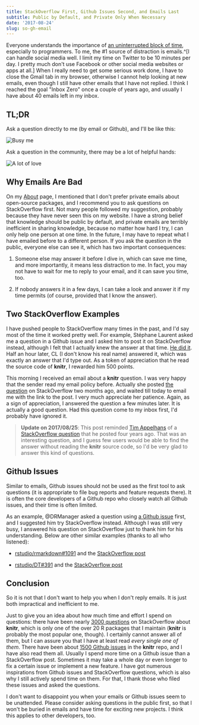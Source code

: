 ```yaml
---
title: StackOverflow First, Github Issues Second, and Emails Last
subtitle: Public by Default, and Private Only When Necessary
date: '2017-08-24'
slug: so-gh-email
---
```


Everyone understands the importance of [an uninterrupted block of time](http://heeris.id.au/2013/this-is-why-you-shouldnt-interrupt-a-programmer/), especially to programmers. To me, the #1 source of distraction is emails.^[I can handle social media well. I limit my time on Twitter to be 10 minutes per day. I pretty much don't use Facebook or other social media websites or apps at all.] When I really need to get some serious work done, I have to close the Gmail tab in my browser, otherwise I cannot help looking at new emails, even though I still have other emails that I have not replied. I think I reached the goal "Inbox Zero" once a couple of years ago, and usually I have about 40 emails left in my inbox.

## TL;DR

Ask a question directly to me (by email or Github), and I'll be like this:

![Busy me](https://slides.yihui.name/gif/repeat-smoke.gif)

Ask a question in the community, there may be a lot of helpful hands:

![A lot of love](https://slides.yihui.name/gif/cat-hands.gif)

## Why Emails Are Bad

On my [About](/en/about/) page, I mentioned that I don't prefer private emails about open-source packages, and I recommend you to ask questions on StackOverflow first. Not many people followed my suggestion, probably because they have never seen this on my website. I have a strong belief that knowledge should be public by default, and private emails are terribly inefficient in sharing knowledge, because no matter how hard I try, I can only help one person at one time. In the future, I may have to repeat what I have emailed before to a different person. If you ask the question in the public, everyone else can see it, which has two important consequences:

1. Someone else may answer it before I dive in, which can save me time, and more importantly, it means less distraction to me. In fact, you may not have to wait for me to reply to your email, and it can save you time, too.

1. If nobody answers it in a few days, I can take a look and answer it if my time permits (of course, provided that I know the answer).

## Two StackOverflow Examples

I have pushed people to StackOverflow many times in the past, and I'd say most of the time it worked pretty well. For example, Stéphane Laurent asked me a question in a Github issue and I asked him to post it on StackOverflow instead, although I felt that I actually knew the answer at that time. [He did it](https://stackoverflow.com/q/45409750/559676). Half an hour later, CL (I don't know his real name) answered it, which was exactly an answer that I'd type out. As a token of appreciation that he read the source code of **knitr**, I rewarded him 500 points.

This morning I received an email about a **knitr** question. I was very happy that the sender read my email policy before. Actually she posted [the question](https://stackoverflow.com/q/44656046/559676) on StackOverflow two months ago, and waited till today to email me with the link to the post. I very much appreciate her patience. Again, as a sign of appreciation, I answered the question a few minutes later. It is actually a good question. Had this question come to my inbox first, I'd probably have ignored it.

> **Update on 2017/08/25**: This post reminded [Tim Appelhans](https://twitter.com/TimSalabim3/status/900962571024441345) of a [StackOverflow question](https://stackoverflow.com/q/17502050/559676) that he posted four years ago. That was an interesting question, and I guess few users would be able to find the answer without reading the **knitr** source code, so I'd be very glad to answer this kind of questions.

## Github Issues

Similar to emails, Github issues should not be used as the first tool to ask questions (it is appropriate to file bug reports and feature requests there). It is often the core developers of a Github repo who closely watch all Github issues, and their time is often limited. 

As an example, @DRManager asked a question using [a Github issue](https://github.com/rstudio/bookdown/issues/468) first, and I suggested him try StackOverflow instead. Although I was still very busy, I answered his question on StackOverflow just to thank him for his understanding. Below are other similar examples (thanks to all who listened):

- [rstudio/rmarkdown#1091](https://github.com/rstudio/rmarkdown/issues/1091) and the [StackOverflow post](https://stackoverflow.com/q/46666212/559676)

- [rstudio/DT#391](https://github.com/rstudio/DT/issues/391) and the [StackOverflow post](https://stackoverflow.com/q/36071460/559676)

## Conclusion

So it is not that I don't want to help you when I don't reply emails. It is just both impractical and inefficient to me.

Just to give you an idea about how much time and effort I spend on questions: there have been nearly [3000 questions](https://stackoverflow.com/questions/tagged/knitr) on StackOverflow about **knitr**, which is only one of the over 20 R packages that I maintain (**knitr** is probably the most popular one, though). I certainly cannot answer all of them, but I can assure you that I have at least read _every single one of them_. There have been about [1500 Github issues](https://github.com/yihui/knitr/issues) in the **knitr** repo, and I have also read them all. Usually I spend more time on a Github issue than a StackOverflow post. Sometimes it may take a whole day or even longer to fix a certain issue or implement a new feature. I have got numerous inspirations from Github issues and StackOverflow questions, which is also why I still actively spend time on them. For that, I thank those who filed these issues and asked the questions.

I don't want to disappoint you when your emails or Github issues seem to be unattended. Please consider asking questions in the public first, so that I won't be buried in emails and have time for exciting new projects. I think this applies to other developers, too.
